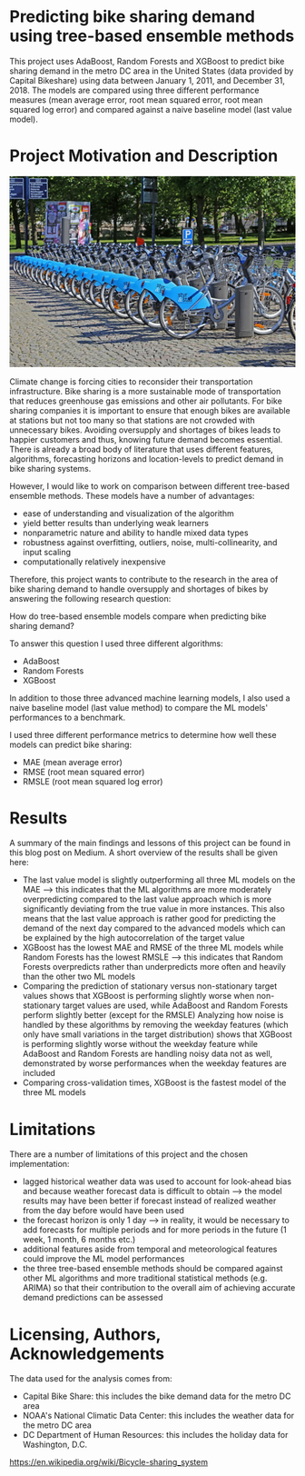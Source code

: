 # Predicting bike sharing demand using tree-based ensemble methods

This project uses AdaBoost, Random Forests and XGBoost to predict bike sharing demand in the metro DC area in the United States (data provided by Capital Bikeshare) using data between January 1, 2011, and December 31, 2018. The models are compared using three different performance measures (mean average error, root mean squared error, root mean squared log error) and compared against a naive baseline model (last value model).

# Project Motivation and Description

![](https://github.com/rggudala/bike-sharing/blob/main/bike-sharing.png)



Climate change is forcing cities to reconsider their transportation infrastructure. Bike sharing is a more sustainable mode of transportation that reduces greenhouse gas emissions and other air pollutants. For bike sharing companies it is important to ensure that enough bikes are available at stations but not too many so that stations are not crowded with unnecessary bikes. Avoiding oversupply and shortages of bikes leads to happier customers and thus, knowing future demand becomes essential. There is already a broad body of literature that uses different features, algorithms, forecasting horizons and location-levels to predict demand in bike sharing systems.

However, I would like to work on comparison between different tree-based ensemble methods. These models have a number of advantages:

- ease of understanding and visualization of the algorithm
- yield better results than underlying weak learners
- nonparametric nature and ability to handle mixed data types
- robustness against overfitting, outliers, noise, multi-collinearity, and input scaling
- computationally relatively inexpensive

Therefore, this project wants to contribute to the research in the area of bike sharing demand to handle oversupply and shortages of bikes by answering the following research question:

How do tree-based ensemble models compare when predicting bike sharing demand?

To answer this question I used three different algorithms:

- AdaBoost
- Random Forests
- XGBoost

In addition to those three advanced machine learning models, I also used a naive baseline model (last value method) to compare the ML models' performances to a benchmark.

I used three different performance metrics to determine how well these models can predict bike sharing:

- MAE (mean average error)
- RMSE (root mean squared error)
- RMSLE (root mean squared log error)

# Results

A summary of the main findings and lessons of this project can be found in this blog post on Medium. A short overview of the results shall be given here:

- The last value model is slightly outperforming all three ML models on the MAE --> this indicates that the ML algorithms are more moderately overpredicting compared to the last value approach which is more significantly deviating from the true value in more instances. This also means that the last value approach is rather good for predicting the demand of the next day compared to the advanced models which can be explained by the high autocorrelation of the target value
- XGBoost has the lowest MAE and RMSE of the three ML models while Random Forests has the lowest RMSLE --> this indicates that Random Forests overpredicts rather than underpredicts more often and heavily than the other two ML models
- Comparing the prediction of stationary versus non-stationary target values shows that XGBoost is performing slightly worse when non-stationary target values are used, while AdaBoost and Random Forests perform slightly better (except for the RMSLE)
Analyzing how noise is handled by these algorithms by removing the weekday features (which only have small variations in the target distribution) shows that XGBoost is performing slightly worse without the weekday feature while AdaBoost and Random Forests are handling noisy data not as well, demonstrated by worse performances when the weekday features are included
- Comparing cross-validation times, XGBoost is the fastest model of the three ML models

# Limitations

There are a number of limitations of this project and the chosen implementation:

- lagged historical weather data was used to account for look-ahead bias and because weather forecast data is difficult to obtain --> the model results may have been better if forecast instead of realized weather from the day before would have been used
- the forecast horizon is only 1 day --> in reality, it would be necessary to add forecasts for multiple periods and for more periods in the future (1 week, 1 month, 6 months etc.)
- additional features aside from temporal and meteorological features could improve the ML model performances
- the three tree-based ensemble methods should be compared against other ML algorithms and more traditional statistical methods (e.g. ARIMA) so that their contribution to the overall aim of achieving accurate demand predictions can be assessed

# Licensing, Authors, Acknowledgements

The data used for the analysis comes from:

- Capital Bike Share: this includes the bike demand data for the metro DC area
- NOAA's National Climatic Data Center: this includes the weather data for the metro DC area
- DC Department of Human Resources: this includes the holiday data for Washington, D.C.

https://en.wikipedia.org/wiki/Bicycle-sharing_system
